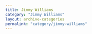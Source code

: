 ```yaml
---
title: Jimmy Williams
category: "Jimmy Williams"
layout: archive-categories
permalink: "category/jimmy-williams"
---
```

